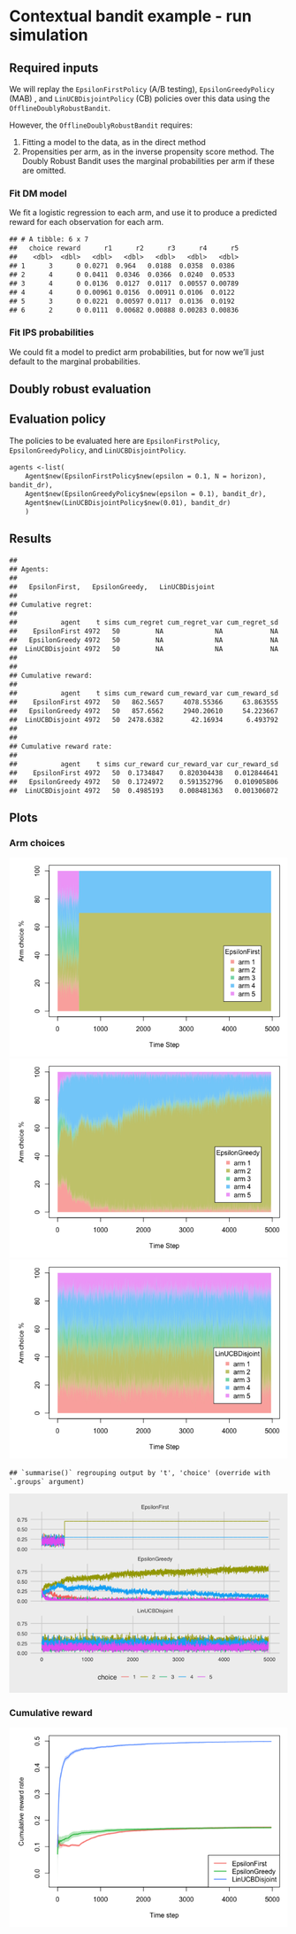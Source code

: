 Contextual bandit example - run simulation
================

Required inputs
---------------

We will replay the `EpsilonFirstPolicy` (A/B testing),
`EpsilonGreedyPolicy` (MAB) , and `LinUCBDisjointPolicy` (CB) policies
over this data using the `OfflineDoublyRobustBandit`.

However, the `OfflineDoublyRobustBandit` requires:

1.  Fitting a model to the data, as in the direct method
2.  Propensities per arm, as in the inverse propensity score method. The
    Doubly Robust Bandit uses the marginal probabilities per arm if
    these are omitted.

### Fit DM model

We fit a logistic regression to each arm, and use it to produce a
predicted reward for each observation for each arm.

    ## # A tibble: 6 x 7
    ##   choice reward      r1      r2      r3      r4      r5
    ##    <dbl>  <dbl>   <dbl>   <dbl>   <dbl>   <dbl>   <dbl>
    ## 1      3      0 0.0271  0.964   0.0188  0.0358  0.0386 
    ## 2      4      0 0.0411  0.0346  0.0366  0.0240  0.0533 
    ## 3      4      0 0.0136  0.0127  0.0117  0.00557 0.00789
    ## 4      4      0 0.00961 0.0156  0.00911 0.0106  0.0122 
    ## 5      3      0 0.0221  0.00597 0.0117  0.0136  0.0192 
    ## 6      2      0 0.0111  0.00682 0.00888 0.00283 0.00836

### Fit IPS probabilities

We could fit a model to predict arm probabilities, but for now we’ll
just default to the marginal probabilities.

Doubly robust evaluation
------------------------

Evaluation policy
-----------------

The policies to be evaluated here are `EpsilonFirstPolicy`,
`EpsilonGreedyPolicy`, and `LinUCBDisjointPolicy`.

    agents <-list(
        Agent$new(EpsilonFirstPolicy$new(epsilon = 0.1, N = horizon), bandit_dr),
        Agent$new(EpsilonGreedyPolicy$new(epsilon = 0.1), bandit_dr),
        Agent$new(LinUCBDisjointPolicy$new(0.01), bandit_dr)
        )

Results
-------

    ## 
    ## Agents:
    ## 
    ##   EpsilonFirst,   EpsilonGreedy,   LinUCBDisjoint
    ## 
    ## Cumulative regret:
    ## 
    ##           agent    t sims cum_regret cum_regret_var cum_regret_sd
    ##    EpsilonFirst 4972   50         NA             NA            NA
    ##   EpsilonGreedy 4972   50         NA             NA            NA
    ##  LinUCBDisjoint 4972   50         NA             NA            NA
    ## 
    ## 
    ## Cumulative reward:
    ## 
    ##           agent    t sims cum_reward cum_reward_var cum_reward_sd
    ##    EpsilonFirst 4972   50   862.5657     4078.55366     63.863555
    ##   EpsilonGreedy 4972   50   857.6562     2940.20610     54.223667
    ##  LinUCBDisjoint 4972   50  2478.6382       42.16934      6.493792
    ## 
    ## 
    ## Cumulative reward rate:
    ## 
    ##           agent    t sims cur_reward cur_reward_var cur_reward_sd
    ##    EpsilonFirst 4972   50  0.1734847    0.820304438   0.012844641
    ##   EpsilonGreedy 4972   50  0.1724972    0.591352796   0.010905806
    ##  LinUCBDisjoint 4972   50  0.4985193    0.008481363   0.001306072

Plots
-----

### Arm choices

![](run-simulation_files/figure-gfm/unnamed-chunk-5-1.png)<!-- -->![](run-simulation_files/figure-gfm/unnamed-chunk-5-2.png)<!-- -->![](run-simulation_files/figure-gfm/unnamed-chunk-5-3.png)<!-- -->

    ## `summarise()` regrouping output by 't', 'choice' (override with `.groups` argument)

![](run-simulation_files/figure-gfm/unnamed-chunk-6-1.png)<!-- -->

### Cumulative reward

![](run-simulation_files/figure-gfm/unnamed-chunk-7-1.png)<!-- -->
